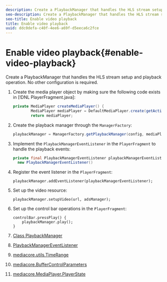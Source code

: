 ```yaml
---
description: Create a PlaybackManager that handles the HLS stream setup and playback operation. No other configuration is required.
seo-description: Create a PlaybackManager that handles the HLS stream setup and playback operation. No other configuration is required.
seo-title: Enable video playback
title: Enable video playback
uuid: ddc0defa-c40f-4ee6-a69f-d5eeca6c2fce
---
```


# Enable video playback{#enable-video-playback}

Create a PlaybackManager that handles the HLS stream setup and playback operation. No other configuration is required.

1. Create the media player object by making sure the following code exists in [!DNL PlayerFragment.java]:

   ```java
   private MediaPlayer createMediaPlayer() { 
           MediaPlayer mediaPlayer = DefaultMediaPlayer.create(getActivity().getApplicationContext()); 
           return mediaPlayer;
   ```

   <!-- I've duplicated this information. It also exists in the PlayerFragment section, just before the Feature manager section. I figured that I should have it here as well, in case they jump directly to this section.-->

1. Create the playback manager through the `ManagerFactory`:

   ```java
   playbackManager = ManagerFactory.getPlaybackManager(config, mediaPlayer);
   ```

1. Implement the `PlaybackManagerEventListener` in the `PlayerFragment` to handle the playback events:

   ```java
   private final PlaybackManagerEventListener playbackManagerEventListener =  
     new PlaybackManagerEventListener() 
   ```

1. Register the event listener in the `PlayerFragment`:

   ```
   playbackManager.addEventListener(playbackManagerEventListener);
   ```

1. Set up the video resource:

   ```
   playbackManager.setupVideo(url, adsManager); 
   ```

1. Set up the control bar operations in the `PlayerFragment`:

   ```
   controlBar.pressPlay() { 
       playbackManager.play();  
   }
   ```

1. [Class PlaybackManager](http://help.adobe.com/en_US/primetime/reference_implementation/android/javadoc/com/adobe/primetime/reference/manager/PlaybackManager.html)
1. [PlaybackManagerEventListener](http://help.adobe.com/en_US/primetime/reference_implementation/android/javadoc/com/adobe/primetime/reference/manager/PlaybackManager.PlaybackManagerEventListener.html)
1. [mediacore.utils.TimeRange](http://help.adobe.com/en_US/primetime/api/psdk/javadoc/com/adobe/mediacore/utils/TimeRange.html)
1. [mediacore.BufferControlParameters](http://help.adobe.com/en_US/primetime/api/psdk/javadoc/com/adobe/mediacore/BufferControlParameters.html)
1. [mediacore.MediaPlayer.PlayerState](http://help.adobe.com/en_US/primetime/api/psdk/javadoc/com/adobe/mediacore/MediaPlayer.PlayerState.html)
